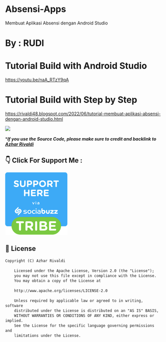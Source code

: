 # Absensi-Apps
Membuat Aplikasi Absensi dengan Android Studio

# By : RUDI

# Tutorial Build with Android Studio
https://youtu.be/naA_RTzY9qA

# Tutorial Build with Step by Step
https://rivaldi48.blogspot.com/2022/06/tutorial-membuat-aplikasi-absensi-dengan-android-studio.html

<img src="https://blogger.googleusercontent.com/img/b/R29vZ2xl/AVvXsEgzGHFePffN9pWKDHqoMNKNOOCrWN3Gj7DNpCwEqYsnu_aNwI9HpZDeDKXw9cRW6bhn0kiW0q4cYoiUjk47urcS5JUSZ9fjU4ekLdGNI7Z91cNv6JV33499W_DD9pO_E9CrGlBDzhSsjYUh2nl2yMpj4bBtufabrSEoGLNWHVnh8r9LHrViHToYzbRIZg/s1280/Tutorial%20Membuat%20Aplikasi%20Absensi%20dengan%20Android%20Studio.png" data-canonical-src="https://blogger.googleusercontent.com/img/b/R29vZ2xl/AVvXsEgzGHFePffN9pWKDHqoMNKNOOCrWN3Gj7DNpCwEqYsnu_aNwI9HpZDeDKXw9cRW6bhn0kiW0q4cYoiUjk47urcS5JUSZ9fjU4ekLdGNI7Z91cNv6JV33499W_DD9pO_E9CrGlBDzhSsjYUh2nl2yMpj4bBtufabrSEoGLNWHVnh8r9LHrViHToYzbRIZg/s1280/Tutorial%20Membuat%20Aplikasi%20Absensi%20dengan%20Android%20Studio.png" style="max-width:100%;">

****If you use the Source Code, please make sure to credit and backlink to [Azhar Rivaldi](https://rivaldi48.blogspot.com/)***

## 👇 Click For Support Me :
<a href="https://sociabuzz.com/azharrvldi_/donate"> 
<img src="https://github.com/AzharRivaldi/AzharRivaldi/blob/master/Support%20Here.png" width="200" height="200"></a>

## 📄 License

```
Copyright (C) Azhar Rivaldi

    Licensed under the Apache License, Version 2.0 (the "License");
    you may not use this file except in compliance with the License.
    You may obtain a copy of the License at

    http://www.apache.org/licenses/LICENSE-2.0

    Unless required by applicable law or agreed to in writing, software
    distributed under the License is distributed on an "AS IS" BASIS,
    WITHOUT WARRANTIES OR CONDITIONS OF ANY KIND, either express or implied.
    See the License for the specific language governing permissions and
    limitations under the License.

```
